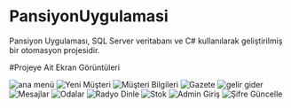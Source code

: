 # PansiyonUygulamasi
Pansiyon Uygulaması, SQL Server veritabanı ve C# kullanılarak geliştirilmiş bir otomasyon projesidir.

#Projeye Ait Ekran Görüntüleri

![ana menü](https://user-images.githubusercontent.com/77548014/119060204-67c67300-b9da-11eb-96fe-855f82938f7c.png)
![Yeni Müşteri ](https://user-images.githubusercontent.com/77548014/119062397-62b7f280-b9df-11eb-8284-2bfa0f17cef4.png)
![Müşteri Bilgileri](https://user-images.githubusercontent.com/77548014/119061618-6cd8f180-b9dd-11eb-8acd-53284f18da76.png)
![Gazete](https://user-images.githubusercontent.com/77548014/119061733-c04b3f80-b9dd-11eb-9d13-56e4a9f6744d.png)
![gelir gider](https://user-images.githubusercontent.com/77548014/119061735-c0e3d600-b9dd-11eb-9119-5e3a6db60496.png)
![Mesajlar](https://user-images.githubusercontent.com/77548014/119061736-c17c6c80-b9dd-11eb-95ed-00b40e328300.png)
![Odalar](https://user-images.githubusercontent.com/77548014/119062316-271d2880-b9df-11eb-8d04-1ca1814c6fbd.png)
![Radyo Dinle](https://user-images.githubusercontent.com/77548014/119061745-c3dec680-b9dd-11eb-9db3-546aa40bfc2b.png)
![Stok](https://user-images.githubusercontent.com/77548014/119061749-c50ff380-b9dd-11eb-8dd6-5492330f0987.png)
![Admin Giriş](https://user-images.githubusercontent.com/77548014/119061654-8417df00-b9dd-11eb-97e7-179f8833c285.png)
![Şifre Güncelle](https://user-images.githubusercontent.com/77548014/119061751-c50ff380-b9dd-11eb-9734-2a2e7f592cf7.png)




